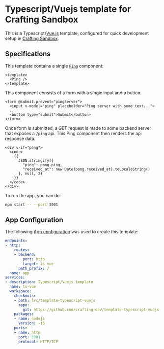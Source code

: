 # Typescript/Vuejs template for Crafting Sandbox

This is a Typescript/[Vue.js](https://vuejs.org/) template, configured for quick development setup in [Crafting Sandbox](https://crafting.readme.io/docs).

## Specifications

This template contains a single [`Ping`](src/components/Ping.vue) component:
```vue
<template>
  <Ping />
</template>
```

This component consists of a form with a single input and a button. 
```vue
<form @submit.prevent="pingServer">
  <input v-model="ping" placeholder="Ping server with some text...">
  ...
  <button type="submit">Submit</button>
</form>
```
Once form is submitted, a GET request is made to some backend server that exposes a `/ping` api. This Ping component then renders the api response data.
```vue
<div v-if="pong">
  <code>
    {{
      JSON.stringify({
        "ping": pong.ping,
        "received_at": new Date(pong.received_at).toLocaleString()
      }, null, 2)
    }}
  </code>
</div>
```

To run the app, you can do:
```bash
npm start -- --port 3001
```

## App Configuration

The following [App configuration](https://crafting.readme.io/docs/app-spec) was used to create this template:

```yaml
endpoints:
- http:
    routes:
    - backend:
        port: http
        target: ts-vue
      path_prefix: /
  name: app
services:
- description: Typescript/Vuejs template
  name: ts-vue
  workspace:
    checkouts:
    - path: src/template-typescript-vuejs
      repo:
        git: https://github.com/crafting-dev/template-typescript-vuejs.git
    packages:
    - name: nodejs
      version: ~16
    ports:
    - name: http
      port: 3001
      protocol: HTTP/TCP
```

